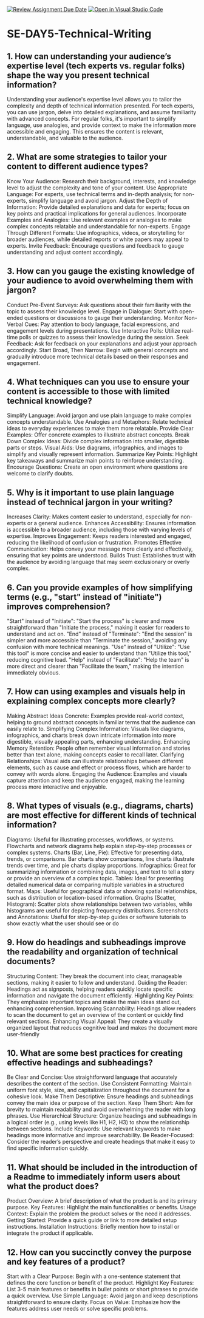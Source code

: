 [![Review Assignment Due Date](https://classroom.github.com/assets/deadline-readme-button-22041afd0340ce965d47ae6ef1cefeee28c7c493a6346c4f15d667ab976d596c.svg)](https://classroom.github.com/a/zsAR-pyY)
[![Open in Visual Studio Code](https://classroom.github.com/assets/open-in-vscode-2e0aaae1b6195c2367325f4f02e2d04e9abb55f0b24a779b69b11b9e10269abc.svg)](https://classroom.github.com/online_ide?assignment_repo_id=15657682&assignment_repo_type=AssignmentRepo)
# SE-DAY5-Technical-Writing
## 1. How can understanding your audience’s expertise level (tech experts vs. regular folks) shape the way you present technical information?
Understanding your audience's expertise level allows you to tailor the complexity and depth of technical information presented. For tech experts, you can use jargon, delve into detailed explanations, and assume familiarity with advanced concepts. For regular folks, it's important to simplify language, use analogies, and provide context to make the information more accessible and engaging. This ensures the content is relevant, understandable, and valuable to the audience.

## 2. What are some strategies to tailor your content to different audience types?
Know Your Audience: Research their background, interests, and knowledge level to adjust the complexity and tone of your content.
Use Appropriate Language: For experts, use technical terms and in-depth analysis; for non-experts, simplify language and avoid jargon.
Adjust the Depth of Information: Provide detailed explanations and data for experts; focus on key points and practical implications for general audiences.
Incorporate Examples and Analogies: Use relevant examples or analogies to make complex concepts relatable and understandable for non-experts.
Engage Through Different Formats: Use infographics, videos, or storytelling for broader audiences, while detailed reports or white papers may appeal to experts.
Invite Feedback: Encourage questions and feedback to gauge understanding and adjust content accordingly.

## 3. How can you gauge the existing knowledge of your audience to avoid overwhelming them with jargon?
Conduct Pre-Event Surveys: Ask questions about their familiarity with the topic to assess their knowledge level.
Engage in Dialogue: Start with open-ended questions or discussions to gauge their understanding.
Monitor Non-Verbal Cues: Pay attention to body language, facial expressions, and engagement levels during presentations.
Use Interactive Polls: Utilize real-time polls or quizzes to assess their knowledge during the session.
Seek Feedback: Ask for feedback on your explanations and adjust your approach accordingly.
Start Broad, Then Narrow: Begin with general concepts and gradually introduce more technical details based on their responses and engagement.

## 4. What techniques can you use to ensure your content is accessible to those with limited technical knowledge?
Simplify Language: Avoid jargon and use plain language to make complex concepts understandable.
Use Analogies and Metaphors: Relate technical ideas to everyday experiences to make them more relatable.
Provide Clear Examples: Offer concrete examples to illustrate abstract concepts.
Break Down Complex Ideas: Divide complex information into smaller, digestible parts or steps.
Visual Aids: Use diagrams, infographics, and images to simplify and visually represent information.
Summarize Key Points: Highlight key takeaways and summarize main points to reinforce understanding.
Encourage Questions: Create an open environment where questions are welcome to clarify doubts.

## 5. Why is it important to use plain language instead of technical jargon in your writing?
Increases Clarity: Makes content easier to understand, especially for non-experts or a general audience.
Enhances Accessibility: Ensures information is accessible to a broader audience, including those with varying levels of expertise.
Improves Engagement: Keeps readers interested and engaged, reducing the likelihood of confusion or frustration.
Promotes Effective Communication: Helps convey your message more clearly and effectively, ensuring that key points are understood.
Builds Trust: Establishes trust with the audience by avoiding language that may seem exclusionary or overly complex.

## 6. Can you provide examples of how simplifying terms (e.g., "start" instead of "initiate") improves comprehension?
"Start" instead of "Initiate": "Start the process" is clearer and more straightforward than "Initiate the process," making it easier for readers to understand and act on.
"End" instead of "Terminate": "End the session" is simpler and more accessible than "Terminate the session," avoiding any confusion with more technical meanings.
"Use" instead of "Utilize": "Use this tool" is more concise and easier to understand than "Utilize this tool," reducing cognitive load.
"Help" instead of "Facilitate": "Help the team" is more direct and clearer than "Facilitate the team," making the intention immediately obvious.

## 7. How can using examples and visuals help in explaining complex concepts more clearly?
Making Abstract Ideas Concrete: Examples provide real-world context, helping to ground abstract concepts in familiar terms that the audience can easily relate to.
Simplifying Complex Information: Visuals like diagrams, infographics, and charts break down intricate information into more digestible, visually appealing parts, enhancing understanding.
Enhancing Memory Retention: People often remember visual information and stories better than text alone, making concepts easier to recall later.
Clarifying Relationships: Visual aids can illustrate relationships between different elements, such as cause and effect or process flows, which are harder to convey with words alone.
Engaging the Audience: Examples and visuals capture attention and keep the audience engaged, making the learning process more interactive and enjoyable.

## 8. What types of visuals (e.g., diagrams, charts) are most effective for different kinds of technical information?
Diagrams: Useful for illustrating processes, workflows, or systems. Flowcharts and network diagrams help explain step-by-step processes or complex systems.
Charts (Bar, Line, Pie): Effective for presenting data, trends, or comparisons. Bar charts show comparisons, line charts illustrate trends over time, and pie charts display proportions.
Infographics: Great for summarizing information or combining data, images, and text to tell a story or provide an overview of a complex topic.
Tables: Ideal for presenting detailed numerical data or comparing multiple variables in a structured format.
Maps: Useful for geographical data or showing spatial relationships, such as distribution or location-based information.
Graphs (Scatter, Histogram): Scatter plots show relationships between two variables, while histograms are useful for depicting frequency distributions.
Screenshots and Annotations: Useful for step-by-step guides or software tutorials to show exactly what the user should see or do

## 9. How do headings and subheadings improve the readability and organization of technical documents?
Structuring Content: They break the document into clear, manageable sections, making it easier to follow and understand.
Guiding the Reader: Headings act as signposts, helping readers quickly locate specific information and navigate the document efficiently.
Highlighting Key Points: They emphasize important topics and make the main ideas stand out, enhancing comprehension.
Improving Scannability: Headings allow readers to scan the document to get an overview of the content or quickly find relevant sections.
Enhancing Visual Appeal: They create a visually organized layout that reduces cognitive load and makes the document more user-friendly

## 10. What are some best practices for creating effective headings and subheadings?
Be Clear and Concise: Use straightforward language that accurately describes the content of the section.
Use Consistent Formatting: Maintain uniform font style, size, and capitalization throughout the document for a cohesive look.
Make Them Descriptive: Ensure headings and subheadings convey the main idea or purpose of the section.
Keep Them Short: Aim for brevity to maintain readability and avoid overwhelming the reader with long phrases.
Use Hierarchical Structure: Organize headings and subheadings in a logical order (e.g., using levels like H1, H2, H3) to show the relationship between sections.
Include Keywords: Use relevant keywords to make headings more informative and improve searchability.
Be Reader-Focused: Consider the reader’s perspective and create headings that make it easy to find specific information quickly.

## 11. What should be included in the introduction of a Readme to immediately inform users about what the product does?
Product Overview: A brief description of what the product is and its primary purpose.
Key Features: Highlight the main functionalities or benefits.
Usage Context: Explain the problem the product solves or the need it addresses.
Getting Started: Provide a quick guide or link to more detailed setup instructions.
Installation Instructions: Briefly mention how to install or integrate the product if applicable.

## 12. How can you succinctly convey the purpose and key features of a product?
Start with a Clear Purpose: Begin with a one-sentence statement that defines the core function or benefit of the product.
Highlight Key Features: List 3-5 main features or benefits in bullet points or short phrases to provide a quick overview.
Use Simple Language: Avoid jargon and keep descriptions straightforward to ensure clarity.
Focus on Value: Emphasize how the features address user needs or solve specific problems.
